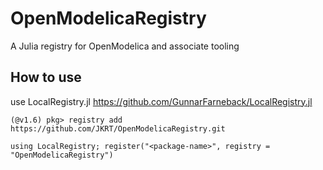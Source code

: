 # OpenModelicaRegistry
A Julia registry for OpenModelica and associate tooling

## How to use
use LocalRegistry.jl 
https://github.com/GunnarFarneback/LocalRegistry.jl

```
(@v1.6) pkg> registry add https://github.com/JKRT/OpenModelicaRegistry.git
```

```
using LocalRegistry; register("<package-name>", registry = "OpenModelicaRegistry")
```
